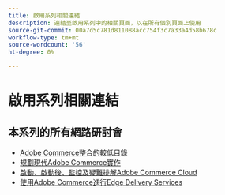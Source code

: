 ```yaml
---
title: 啟用系列相關連結
description: 連結至啟用系列中的相關頁面，以在所有個別頁面上使用
source-git-commit: 00a7d5c781d811088acc754f3c7a33a4d58b678c
workflow-type: tm+mt
source-wordcount: '56'
ht-degree: 0%

---
```


# 啟用系列相關連結

## 本系列的所有網路研討會

* [Adobe Commerce整合的較低目錄](../enablement-series/lower-total-cost-of-owership-commerce-integrations.md)
* [規劃現代Adobe Commerce實作](../enablement-series/planning-the-modern-adobe-commerce-implementation.md)
* [啟動、啟動後、監控及疑難排解Adobe Commerce Cloud](../enablement-series/launch-post-launch-monitoring-and-troubleshooting.md)
* [使用Adobe Commerce進行Edge Delivery Services](../enablement-series/edge-delivery-services-with-adobe-commerce.md)

